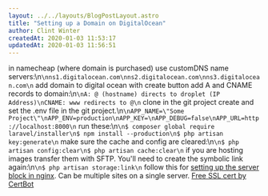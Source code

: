 ```yaml
---
layout: ../../layouts/BlogPostLayout.astro
title: "Setting up a Domain on DigitalOcean"
author: Clint Winter
createdAt: 2020-01-03 11:53:17
updatedAt: 2020-01-03 11:56:51
---
```


in namecheap (where domain is purchased) use customDNS name servers:\n```\nns1.digitalocean.com\nns2.digitalocean.com\nns3.digitalocean.com\n```
add domain to digital ocean with create button
add A and CNAME records to domain:\n```\nA: @ (hostname) directs to droplet (IP Address)\nCNAME: www redirects to @\n```
clone in the git project
create and set the .env file in the git project.\n```\nAPP_NAME=\"Some  Project\"\nAPP_ENV=production\nAPP_KEY=\nAPP_DEBUG=false\nAPP_URL=http://localhost:8000\n```
run these:\n```\n$ composer global require laravel/installer\n$ npm install --production\n$ php artisan key:generate\n```
make sure the cache and config are cleared:\n```\n$ php artisan config:clear\n$ php artisan cache:clear\n```
if you are hosting images transfer them with SFTP. You'll need to create the symbolic link again:\n```\n$ php artisan storage:link\n```
follow this for [setting up the server block in nginx](https://www.digitalocean.com/community/tutorials/how-to-set-up-nginx-server-blocks-virtual-hosts-on-ubuntu-16-04). Can be multiple sites on a single server.
[Free SSL cert by CertBot]( https://certbot.eff.org/lets-encrypt/ubuntubionic-nginx)
